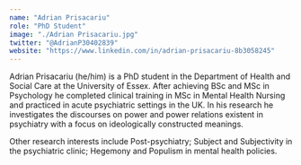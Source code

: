 ```yaml
---
name: "Adrian Prisacariu"
role: "PhD Student"
image: "./Adrian Prisacariu.jpg"
twitter: "@AdrianP30402839"
website: "https://www.linkedin.com/in/adrian-prisacariu-8b3058245"
---
```


Adrian Prisacariu (he/him) is a PhD student in the Department of Health and Social Care at the University of Essex. After achieving BSc and MSc in Psychology he completed clinical training in MSc in Mental Health Nursing and practiced in acute psychiatric settings in the UK. In his research he investigates the discourses on power and power relations existent in psychiatry with a focus on ideologically constructed meanings. 
 
Other research interests include Post-psychiatry; Subject and Subjectivity in the psychiatric clinic; Hegemony and Populism in mental health policies. 
